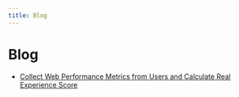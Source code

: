 ```yaml
---
title: Blog
---
```


# Blog

- [Collect Web Performance Metrics from Users and Calculate Real Experience Score](https://medium.com/@junx.y/collect-web-performance-metrics-from-users-and-calculate-real-experience-score-0422c58d0fa9)